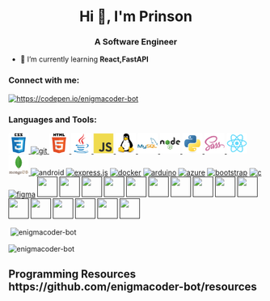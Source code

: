 <h1 align="center">Hi 👋, I'm Prinson</h1>
<h3 align="center">A Software Engineer</h3>

- 🌱 I’m currently learning **React,FastAPI**

<h3 align="left">Connect with me:</h3>
<p align="left">
<a href="https://codepen.io/enigmacoder-bot" target="blank"><img align="center" src="https://raw.githubusercontent.com/rahuldkjain/github-profile-readme-generator/master/src/images/icons/Social/codepen.svg" alt="https://codepen.io/enigmacoder-bot" height="30" width="40" /></a>
</p>

<h3 align="left">Languages and Tools:</h3>
<p align="left"> <a href="https://www.w3schools.com/css/" target="_blank" rel="noreferrer"> <img src="https://raw.githubusercontent.com/devicons/devicon/master/icons/css3/css3-original-wordmark.svg" alt="css3" width="40" height="40"/> </a> <a href="https://git-scm.com/" target="_blank" rel="noreferrer"> <img src="https://www.vectorlogo.zone/logos/git-scm/git-scm-icon.svg" alt="git" width="40" height="40"/> </a> <a href="https://www.w3.org/html/" target="_blank" rel="noreferrer"> <img src="https://raw.githubusercontent.com/devicons/devicon/master/icons/html5/html5-original-wordmark.svg" alt="html5" width="40" height="40"/> </a> <a href="https://www.java.com" target="_blank" rel="noreferrer"> <img src="https://raw.githubusercontent.com/devicons/devicon/master/icons/java/java-original.svg" alt="java" width="40" height="40"/> </a> <a href="https://developer.mozilla.org/en-US/docs/Web/JavaScript" target="_blank" rel="noreferrer"> <img src="https://raw.githubusercontent.com/devicons/devicon/master/icons/javascript/javascript-original.svg" alt="javascript" width="40" height="40"/> </a> <a href="https://www.linux.org/" target="_blank" rel="noreferrer"> <img src="https://raw.githubusercontent.com/devicons/devicon/master/icons/linux/linux-original.svg" alt="linux" width="40" height="40"/> </a> <a href="https://www.mysql.com/" target="_blank" rel="noreferrer"> <img src="https://raw.githubusercontent.com/devicons/devicon/master/icons/mysql/mysql-original-wordmark.svg" alt="mysql" width="40" height="40"/> </a> <a href="https://nodejs.org" target="_blank" rel="noreferrer"> <img src="https://raw.githubusercontent.com/devicons/devicon/master/icons/nodejs/nodejs-original-wordmark.svg" alt="nodejs" width="40" height="40"/> </a> <a href="https://www.python.org" target="_blank" rel="noreferrer"> <img src="https://raw.githubusercontent.com/devicons/devicon/master/icons/python/python-original.svg" alt="python" width="40" height="40"/> </a> <a href="https://sass-lang.com" target="_blank" rel="noreferrer"> <img src="https://raw.githubusercontent.com/devicons/devicon/master/icons/sass/sass-original.svg" alt="sass" width="40" height="40"/> </a> 
<a href="https://reactjs.org" target="_blank" rel="noreferrer"> <img src="https://raw.githubusercontent.com/devicons/devicon/master/icons/react/react-original.svg" alt="react" width="40" height="40"/> </a>
  <a href="https://www.mongodb.com" target="_blank" rel="noreferrer"> <img src="https://raw.githubusercontent.com/devicons/devicon/master/icons/mongodb/mongodb-original-wordmark.svg" alt="mongodb" width="40" height="40"/> </a>
<img src="https://cdn.jsdelivr.net/gh/devicons/devicon/icons/android/android-original-wordmark.svg" alt="android" width="40" height="40"/>
<a href="https://expressjs.com" target="_blank" rel="nonreferrer"><img src="https://cdn.jsdelivr.net/gh/devicons/devicon/icons/express/express-original-wordmark.svg" alt="express.js" width="40" height="40" /></a>
<a href="https://www.docker.com/" target="_blank" rel="nonreferrer"><img src="https://cdn.jsdelivr.net/gh/devicons/devicon/icons/docker/docker-plain-wordmark.svg" alt="docker" width="40" height="40"/></a>
<a href="https://www.arduino.cc/" target="_blank" rel="nonreferrer"><img src="https://cdn.jsdelivr.net/gh/devicons/devicon/icons/arduino/arduino-original-wordmark.svg" alt="arduino" width="40" height="40" /></a>
<a href="" target="_blank" rel="nonreferrer"><img src="https://cdn.jsdelivr.net/gh/devicons/devicon/icons/azure/azure-original-wordmark.svg" alt="azure" width="40" height="40"/></a>
<a href="" target="_blank" rel="nonreferrer"><img src="https://cdn.jsdelivr.net/gh/devicons/devicon/icons/bootstrap/bootstrap-original-wordmark.svg" alt="bootstrap" width="40" height="40"/></a>
<a href="" target="_blank" rel="nonreferrer"><img src="https://cdn.jsdelivr.net/gh/devicons/devicon/icons/c/c-original.svg"  alt="c" width="40" height="40"/></a>
<a href="" target="_blank" rel="nonreferrer"><img src="https://cdn.jsdelivr.net/gh/devicons/devicon/icons/figma/figma-original.svg" alt="figma" width="40" height="40" /></a>
<a href="" target="_blank" rel="nonreferrer"><img src="https://cdn.jsdelivr.net/gh/devicons/devicon/icons/firebase/firebase-plain-wordmark.svg" width="40" height="40" /></a>
<a href="" target="_blank" rel="nonreferrer"><img src="https://cdn.jsdelivr.net/gh/devicons/devicon/icons/github/github-original.svg" width="40"height="40"/></a>
<a href="" target="_blank" rel="nonreferrer"><img src="https://cdn.jsdelivr.net/gh/devicons/devicon/icons/go/go-original.svg" width="40" height="40"/></a>  
<a href="" target="_blank" rel="nonreferrer"><img src="https://cdn.jsdelivr.net/gh/devicons/devicon/icons/jquery/jquery-original-wordmark.svg" width="40" height="40"/></a>
<a href="" target="_blank" rel="nonreferrer"><img src="https://cdn.jsdelivr.net/gh/devicons/devicon/icons/jupyter/jupyter-original-wordmark.svg" width="40" height="40"/></a>
<a href="" target="_blank" rel="nonreferrer"><img src="https://cdn.jsdelivr.net/gh/devicons/devicon/icons/materialui/materialui-original.svg" width="40" height="40"/></a>
<a href="" target="_blank" rel="nonreferrer"><img src="https://cdn.jsdelivr.net/gh/devicons/devicon/icons/markdown/markdown-original.svg" width="40" height="40"/></a>
<a href="" target="_blank" rel="nonreferrer"><img src="https://cdn.jsdelivr.net/gh/devicons/devicon/icons/mysql/mysql-original.svg" width="40" height="40"/></a>
<a href="" target="_blank" rel="nonreferrer"><img src="https://cdn.jsdelivr.net/gh/devicons/devicon/icons/npm/npm-original-wordmark.svg" width="40" height="40"/></a>
<a href="" target="_blank" rel="nonreferrer"><img src="https://cdn.jsdelivr.net/gh/devicons/devicon/icons/opengl/opengl-original.svg" width="40" height="40"/></a>
<a href="" target="_blank" rel="nonreferrer"><img src="https://cdn.jsdelivr.net/gh/devicons/devicon/icons/php/php-original.svg" width="40" height="40"/></a>
<a href="" target="_blank" rel="nonreferrer"><img src="https://cdn.jsdelivr.net/gh/devicons/devicon/icons/redux/redux-original.svg" width="40" height="40"/></a>
<a href="" target="_blank" rel="nonreferrer"><img src="https://cdn.jsdelivr.net/gh/devicons/devicon/icons/salesforce/salesforce-original.svg" width="40" height="40"/></a>
<a href="" target="_blank" rel="nonreferrer"><img src="https://cdn.jsdelivr.net/gh/devicons/devicon/icons/typescript/typescript-original.svg" width="40" height="40"/></a>
<a href="" target="_blank" rel="nonreferrer"><img src="https://cdn.jsdelivr.net/gh/devicons/devicon/icons/tailwindcss/tailwindcss-original-wordmark.svg" width="40" height="40"/></a>
<a href="" target="_blank" rel="nonreferrer"><img src="https://cdn.jsdelivr.net/gh/devicons/devicon/icons/spring/spring-original-wordmark.svg" width="40" height="40"/></a>
          
</p>

<p>&nbsp;<img align="center" src="https://github-readme-stats.vercel.app/api?username=enigmacoder-bot&show_icons=true&locale=en" alt="enigmacoder-bot" /></p>

<p><img align="center" src="https://github-readme-streak-stats.herokuapp.com/?user=enigmacoder-bot&" alt="enigmacoder-bot" /></p>

<h2>Programming Resources https://github.com/enigmacoder-bot/resources </h2>
